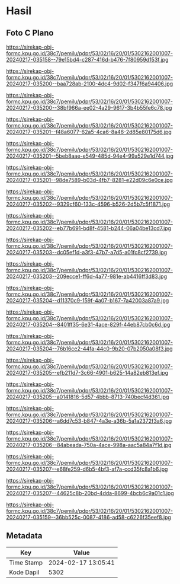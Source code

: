 # Hasil

## Foto C Plano

https://sirekap-obj-formc.kpu.go.id/38c7/pemilu/pdpr/53/02/16/20/01/5302162001007-20240217-035158--79e15bd4-c287-416d-b476-7f80959d153f.jpg

https://sirekap-obj-formc.kpu.go.id/38c7/pemilu/pdpr/53/02/16/20/01/5302162001007-20240217-035200--baa728ab-2100-4dc4-9d02-f347f6a94406.jpg

https://sirekap-obj-formc.kpu.go.id/38c7/pemilu/pdpr/53/02/16/20/01/5302162001007-20240217-035200--38bf966a-ee02-4a29-9617-3b4b55fe6c78.jpg

https://sirekap-obj-formc.kpu.go.id/38c7/pemilu/pdpr/53/02/16/20/01/5302162001007-20240217-035201--f48a6077-62a5-4ca6-8a46-2d85e80175d6.jpg

https://sirekap-obj-formc.kpu.go.id/38c7/pemilu/pdpr/53/02/16/20/01/5302162001007-20240217-035201--5beb8aae-e549-485d-94e4-99a529e1d744.jpg

https://sirekap-obj-formc.kpu.go.id/38c7/pemilu/pdpr/53/02/16/20/01/5302162001007-20240217-035201--98de7589-b03d-4fb7-8281-e22d09c6e0ce.jpg

https://sirekap-obj-formc.kpu.go.id/38c7/pemilu/pdpr/53/02/16/20/01/5302162001007-20240217-035202--9329cf60-133c-4596-b526-2d5b7c5f1871.jpg

https://sirekap-obj-formc.kpu.go.id/38c7/pemilu/pdpr/53/02/16/20/01/5302162001007-20240217-035202--eb77b691-bd8f-4581-b244-06a04be13cd7.jpg

https://sirekap-obj-formc.kpu.go.id/38c7/pemilu/pdpr/53/02/16/20/01/5302162001007-20240217-035203--dc05ef1d-a3f3-47b7-a7d5-a01fc8cf2739.jpg

https://sirekap-obj-formc.kpu.go.id/38c7/pemilu/pdpr/53/02/16/20/01/5302162001007-20240217-035203--209ecce1-ff6d-4a77-981e-ab4416ff3d83.jpg

https://sirekap-obj-formc.kpu.go.id/38c7/pemilu/pdpr/53/02/16/20/01/5302162001007-20240217-035204--d11370c9-159f-4a07-b167-7a42003a87a9.jpg

https://sirekap-obj-formc.kpu.go.id/38c7/pemilu/pdpr/53/02/16/20/01/5302162001007-20240217-035204--8401ff35-6e31-4ace-829f-44eb87cb0c6d.jpg

https://sirekap-obj-formc.kpu.go.id/38c7/pemilu/pdpr/53/02/16/20/01/5302162001007-20240217-035204--76b16ce2-44fa-44c0-9b20-07b2050a08f3.jpg

https://sirekap-obj-formc.kpu.go.id/38c7/pemilu/pdpr/53/02/16/20/01/5302162001007-20240217-035205--efb211d7-3c66-4901-b625-14a82eb813ef.jpg

https://sirekap-obj-formc.kpu.go.id/38c7/pemilu/pdpr/53/02/16/20/01/5302162001007-20240217-035205--a0141816-5d57-4bbb-8713-740becf4d361.jpg

https://sirekap-obj-formc.kpu.go.id/38c7/pemilu/pdpr/53/02/16/20/01/5302162001007-20240217-035206--a6dd7c53-b847-4a3e-a36b-5a1a2372f3a6.jpg

https://sirekap-obj-formc.kpu.go.id/38c7/pemilu/pdpr/53/02/16/20/01/5302162001007-20240217-035206--84abeada-750a-4ace-998a-aac5a84a7f1d.jpg

https://sirekap-obj-formc.kpu.go.id/38c7/pemilu/pdpr/53/02/16/20/01/5302162001007-20240217-035207--e68fe259-d6b5-4bf3-af7a-ccd35fc8a1b6.jpg

https://sirekap-obj-formc.kpu.go.id/38c7/pemilu/pdpr/53/02/16/20/01/5302162001007-20240217-035207--44625c8b-20bd-4dda-8699-4bcb6c9a01c1.jpg

https://sirekap-obj-formc.kpu.go.id/38c7/pemilu/pdpr/53/02/16/20/01/5302162001007-20240217-035159--36bb525c-0087-4186-ad58-c6226f35eef8.jpg


## Metadata

| Key        | Value               |
| ---------- | ------------------- |
| Time Stamp | 2024-02-17 13:05:41 |
| Kode Dapil | 5302                |



